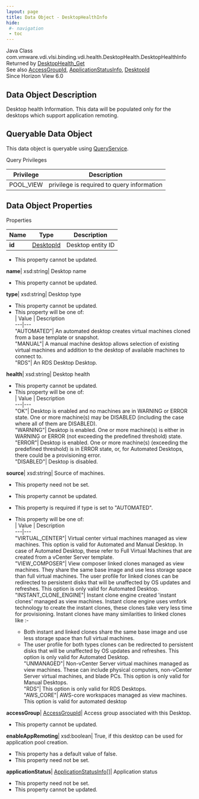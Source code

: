 ```yaml
---
layout: page
title: Data Object - DesktopHealthInfo
hide:
 #- navigation
 - toc
---
```






Java Class
    com.vmware.vdi.vlsi.binding.vdi.health.DesktopHealth.DesktopHealthInfo  
Returned by
     [DesktopHealth_Get](vdi.health.DesktopHealth.md#get)  
See also
     [AccessGroupId](vdi.entity.AccessGroupId.md), [ApplicationStatusInfo](vdi.health.DesktopHealth.ApplicationStatusInfo.md), [DesktopId](vdi.entity.DesktopId.md)  
Since 
    Horizon View 6.0

## Data Object Description 

Desktop health Information. This data will be populated only for the desktops which support application remoting. 

##  Queryable Data Object 

This data object is queryable using [QueryService](vdi.query.QueryService.md "QueryService"). 

Query Privileges 

Privilege |  Description   
---|---  
POOL_VIEW|  privilege is required to query information   
  


## Data Object Properties

Properties

Name |  Type |  Description   
---|---|---  
**id**| [DesktopId](vdi.entity.DesktopId.md)|  Desktop entity ID   


 * This property cannot be updated.

  
**name**|  xsd:string|  Desktop name   


 * This property cannot be updated.

  
**type**|  xsd:string|  Desktop type   


 * This property cannot be updated.
  * This property will be one of:  
|  Value |  Description   
---|---  
"AUTOMATED"| An automated desktop creates virtual machines cloned from a base template or snapshot.  
"MANUAL"| A manual machine desktop allows selection of existing virtual machines and addition to the desktop of available machines to connect to.  
"RDS"| An RDS Desktop Desktop.  

  
**health**|  xsd:string|  Desktop health   


 * This property cannot be updated.
  * This property will be one of:  
|  Value |  Description   
---|---  
"OK"| Desktop is enabled and no machines are in WARNING or ERROR state. One or more machine(s) may be DISABLED (including the case where all of them are DISABLED).  
"WARNING"| Desktop is enabled. One or more machine(s) is either in WARNING or ERROR (not exceeding the predefined threshold) state.  
"ERROR"| Desktop is enabled. One or more machine(s) (exceeding the predefined threshold) is in ERROR state, or, for Automated Desktops, there could be a provisioning error.  
"DISABLED"| Desktop is disabled.  

  
**source**|  xsd:string|  Source of machines.   


 * This property need not be set.
 * This property cannot be updated.
  * This property is required if type is set to "AUTOMATED".
  * This property will be one of:  
|  Value |  Description   
---|---  
"VIRTUAL_CENTER"| Virtual center virtual machines managed as view machines. This option is valid for Automated and Manual Desktop. In case of Automated Desktop, these refer to Full Virtual Machines that are created from a vCenter Server template.  
"VIEW_COMPOSER"| View composer linked clones managed as view machines. They share the same base image and use less storage space than full virtual machines. The user profile for linked clones can be redirected to persistent disks that will be unaffected by OS updates and refreshes. This option is only valid for Automated Desktop.  
"INSTANT_CLONE_ENGINE"| Instant clone engine created 'instant clones' managed as view machines. Instant clone engine uses vmfork technology to create the instant clones, these clones take very less time for provisioning. Instant clones have many similarities to linked clones like :-  

    * Both instant and linked clones share the same base image and use less storage space than full virtual machines.
    * The user profile for both types clones can be redirected to persistent disks that will be unaffected by OS updates and refreshes.
This option is only valid for Automated Desktop.  
"UNMANAGED"| Non-vCenter Server virtual machines managed as view machines. These can include physical computers, non-vCenter Server virtual machines, and blade PCs. This option is only valid for Manual Desktops.  
"RDS"| This option is only valid for RDS Desktops.  
"AWS_CORE"| AWS-core workspaces managed as view machines. This option is valid for automated desktop  

  
**accessGroup**| [AccessGroupId](vdi.entity.AccessGroupId.md)|  Access group associated with this Desktop.   


 * This property cannot be updated.

  
**enableAppRemoting**|  xsd:boolean|  True, if this desktop can be used for application pool creation.   


  * This property has a default value of false.
 * This property need not be set.

  
**applicationStatus**| [ApplicationStatusInfo[]](vdi.health.DesktopHealth.ApplicationStatusInfo.md)|  Application status   


 * This property need not be set.
 * This property cannot be updated.

  
  

  

